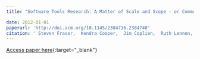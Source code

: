 ```yaml
---
title: "Software Tools Research: A Matter of Scale and Scope - or Commoditization?"

date: 2012-01-01
paperurl: 'http://doi.acm.org/10.1145/2384716.2384740'
citation: ' Steven Fraser,  Kendra Cooper,  Jim Coplien,  Ruth Lennon,  Ramya Ravichandar,  Diomidis Spinellis,  Giancarlo Succi, &quot;Software Tools Research: A Matter of Scale and Scope - or Commoditization?.&quot;, 2012.'
---
```

[Access paper here](http://doi.acm.org/10.1145/2384716.2384740){:target="_blank"}
